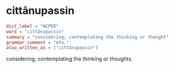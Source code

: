# cittānupassin

``` toml
dict_label = "NCPED"
word = "cittānupassin"
summary = "considering; contemplating the thinking or thought"
grammar_comment = "mfn."
also_written_as = ["cittānupassin"]
```

considering; contemplating the thinking or thoughts.

